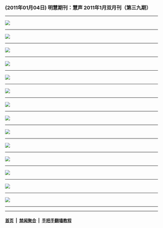 ### (2011年01月04日) 明慧期刊：慧声 2011年1月双月刊（第三九期） 

---

<img src="http://qikan.minghui.org/mhqkpage/qikanimage/2011/01/04/huisheng-b-39-pdf-online1.png"/><hr/>
<img src="http://qikan.minghui.org/mhqkpage/qikanimage/2011/01/04/huisheng-b-39-pdf-online2.png"/><hr/>
<img src="http://qikan.minghui.org/mhqkpage/qikanimage/2011/01/04/huisheng-b-39-pdf-online3.png"/><hr/>
<img src="http://qikan.minghui.org/mhqkpage/qikanimage/2011/01/04/huisheng-b-39-pdf-online4.png"/><hr/>
<img src="http://qikan.minghui.org/mhqkpage/qikanimage/2011/01/04/huisheng-b-39-pdf-online5.png"/><hr/>
<img src="http://qikan.minghui.org/mhqkpage/qikanimage/2011/01/04/huisheng-b-39-pdf-online6.png"/><hr/>
<img src="http://qikan.minghui.org/mhqkpage/qikanimage/2011/01/04/huisheng-b-39-pdf-online7.png"/><hr/>
<img src="http://qikan.minghui.org/mhqkpage/qikanimage/2011/01/04/huisheng-b-39-pdf-online8.png"/><hr/>
<img src="http://qikan.minghui.org/mhqkpage/qikanimage/2011/01/04/huisheng-b-39-pdf-online9.png"/><hr/>
<img src="http://qikan.minghui.org/mhqkpage/qikanimage/2011/01/04/huisheng-b-39-pdf-online10.png"/><hr/>
<img src="http://qikan.minghui.org/mhqkpage/qikanimage/2011/01/04/huisheng-b-39-pdf-online11.png"/><hr/>
<img src="http://qikan.minghui.org/mhqkpage/qikanimage/2011/01/04/huisheng-b-39-pdf-online12.png"/><hr/>
<img src="http://qikan.minghui.org/mhqkpage/qikanimage/2011/01/04/huisheng-b-39-pdf-online13.png"/><hr/>
<img src="http://qikan.minghui.org/mhqkpage/qikanimage/2011/01/04/huisheng-b-39-pdf-online14.png"/><hr/>


---

#### [首页](../../../..) &nbsp;|&nbsp; [禁闻聚合](https://github.com/gfw-breaker/banned-news) &nbsp;|&nbsp; [手把手翻墙教程](https://github.com/gfw-breaker/guides) 